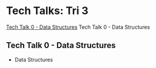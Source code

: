 # Tech Talks: Tri 3 #

[Tech Talk 0 - Data Structures](#)
Tech Talk 0 - Data Structures<a name="Tech Talk 0 - Data Structures"></a>    

## Tech Talk 0 - Data Structures ##

* Data Structures 
